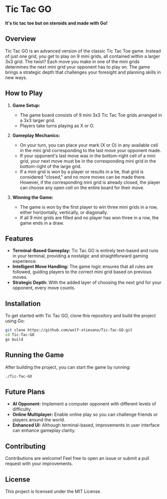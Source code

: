 # Tic Tac GO

**It's tic tac toe but on steroids and made with Go!**

## Overview

Tic Tac GO is an advanced version of the classic Tic Tac Toe game. Instead of just one grid, you get to play on 9 mini grids, all contained within a larger 3x3 grid. The twist? Each move you make in one of the mini grids determines the next mini grid your opponent has to play on. The game brings a strategic depth that challenges your foresight and planning skills in new ways.

## How to Play

1. **Game Setup:**
   - The game board consists of 9 mini 3x3 Tic Tac Toe grids arranged in a 3x3 larger grid.
   - Players take turns playing as X or O.

2. **Gameplay Mechanics:**
   - On your turn, you can place your mark (X or O) in any available cell in the mini grid corresponding to the last move your opponent made.
   - If your opponent's last move was in the bottom-right cell of a mini grid, your next move must be in the corresponding mini grid in the bottom-right of the large grid.
   - If a mini grid is won by a player or results in a tie, that grid is considered "closed," and no more moves can be made there. However, if the corresponding mini grid is already closed, the player can choose any open cell on the entire board for their move.

3. **Winning the Game:**
   - The game is won by the first player to win three mini grids in a row, either horizontally, vertically, or diagonally.
   - If all 9 mini grids are filled and no player has won three in a row, the game ends in a draw.

## Features

- **Terminal-Based Gameplay:** Tic Tac GO is entirely text-based and runs in your terminal, providing a nostalgic and straightforward gaming experience.
- **Intelligent Move Handling:** The game logic ensures that all rules are followed, guiding players to the correct mini grid based on previous moves.
- **Strategic Depth:** With the added layer of choosing the next grid for your opponent, every move counts.

## Installation

To get started with Tic Tac GO, clone this repository and build the project using Go:

```bash
git clone https://github.com/wolf-stievano/Tic-Tac-GO.git
cd Tic-Tac-GO
go build

```

## Running the Game

After building the project, you can start the game by running:

```bash
./Tic-Tac-GO
```
## Future Plans

- **AI Opponent:** Implement a computer opponent with different levels of difficulty.
- **Online Multiplayer:** Enable online play so you can challenge friends or players around the world.
- **Enhanced UI:** Although terminal-based, improvements in user interface can enhance gameplay clarity.

## Contributing

Contributions are welcome! Feel free to open an issue or submit a pull request with your improvements.

## License

This project is licensed under the MIT License.

